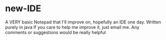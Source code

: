 # new-IDE
A VERY basic Notepad that I'll improve on, hopefully an IDE one day. Written purely in java
If you care to help me improve it, just email me. Any comments or suggestions would be really helpful
